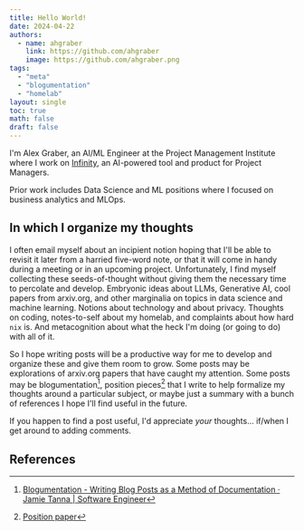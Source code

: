 ```yaml
---
title: Hello World!
date: 2024-04-22
authors:
  - name: ahgraber
    link: https://github.com/ahgraber
    image: https://github.com/ahgraber.png
tags:
  - "meta"
  - "blogumentation"
  - "homelab"
layout: single
toc: true
math: false
draft: false
---
```


I'm Alex Graber, an AI/ML Engineer at the Project Management Institute where I work on [Infinity](https://www.pmi.org/infinity),
an AI-powered tool and product for Project Managers.

Prior work includes Data Science and ML positions where I focused on business analytics and MLOps.

## In which I organize my thoughts

I often email myself about an incipient notion hoping that I'll be able to revisit it later from a harried five-word note, or that it will come in handy during a meeting or in an upcoming project. Unfortunately, I find myself collecting
these seeds-of-thought without giving them the necessary time to percolate and develop. Embryonic ideas about LLMs, Generative AI, cool papers from arxiv.org, and other marginalia on topics in data science and machine learning. Notions
about technology and about privacy. Thoughts on coding, notes-to-self about my homelab, and complaints about how hard `nix` is. And metacognition about what the heck I'm doing (or going to do) with all of it.

So I hope writing posts will be a productive way for me to develop and organize these and give them room to grow. Some posts may be explorations of arxiv.org papers that have caught my attention. Some posts may be blogumentation[^1],
position pieces[^2] that I write to help formalize my thoughts around a particular subject, or maybe just a summary with a bunch of references I hope I'll find useful in the future.

If you happen to find a post useful, I'd appreciate _your_ thoughts... if/when I get around to adding comments.

## References

[^1]: [Blogumentation - Writing Blog Posts as a Method of Documentation · Jamie Tanna | Software Engineer](https://www.jvt.me/posts/2017/06/25/blogumentation/)
[^2]: [Position paper](https://en.wikipedia.org/wiki/Position_paper)

